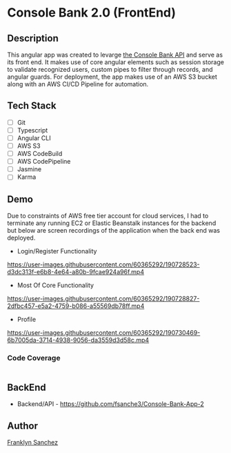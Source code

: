 # Console Bank 2.0 (FrontEnd)

## Description
 This angular app was created to levarge [the Console Bank API](https://github.com/fsanche3/Console-Bank-App-2) and serve as its front end. It makes use of core angular elements such as session storage to validate recognized users, custom pipes to filter through records, and angular guards. For deployment, the app makes use of an AWS S3 bucket along with an AWS CI/CD Pipeline for automation.

## Tech Stack
- [ ] Git
- [ ] Typescript
- [ ] Angular CLI
- [ ] AWS S3
- [ ] AWS CodeBuild
- [ ] AWS CodePipeline
- [ ] Jasmine
- [ ] Karma

## Demo
Due to constraints of AWS free tier account for cloud services, I had to terminate any running EC2 or Elastic Beanstalk instances for the backend but below are screen recordings of the application when the back end was deployed.
 - Login/Register Functionality
 
https://user-images.githubusercontent.com/60365292/190728523-d3dc313f-e6b8-4e64-a80b-9fcae924a96f.mp4
- Most Of Core Functionality

https://user-images.githubusercontent.com/60365292/190728827-2dfbc457-e5a2-4759-b086-a55569db78ff.mp4

- Profile

https://user-images.githubusercontent.com/60365292/190730469-6b7005da-3714-4938-9056-da3559d3d58c.mp4

### Code Coverage 
![]()

## BackEnd
- Backend/API - https://github.com/fsanche3/Console-Bank-App-2

## Author
[Franklyn Sanchez](https://github.com/fsanche3)
